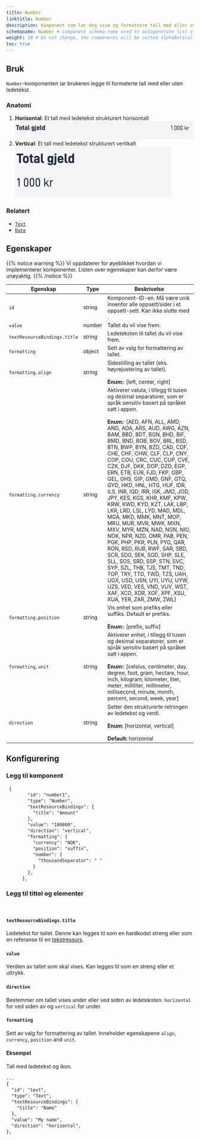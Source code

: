 ```yaml
---
title: Number
linktitle: Number
description: Komponent som lar deg vise og formattere tall med eller uten label.
schemaname: Number # Component schema name used to autogenerate list of properties from json schema (replace with appropriate component name)
weight: 10 # Do not change, the components will be sorted alphabetically
toc: true
---
```


## Bruk

`Number`-komponenten lar brukeren legge til formaterte tall med eller uten ledetekst.

### Anatomi

1. **Horisontal**: Et tall med ledetekst strukturert horisontalt
![Tall horisontal anatomi](number-horizontal.png "Tall horisontalt")
2. **Vertical**: Et tall med ledetekst strukturert vertikalt
![Tall vertikal anatomi](number-vertical.png "Tall vertikalt")


<!-- 
Add the following sections if relevant:

### Behavior

(How the component behaves in different contexts)

### Style

(Visual styling (e.g. alignment, padding, dos and don'ts))

### Best Practices

(Industry standards, dos and don'ts)

### Content guidelines

(E.g. punctuation rules, standard labels, etc.)

### Accessibility

(Component-specific best practices for accessibility.)

### Mobile

(How to apply component in mobile environments.)

-->
### Relatert

- [`Text`](../text/)
- [`Date`](../date/)

## Egenskaper

{{% notice warning %}}
Vi oppdaterer for øyeblikket hvordan vi implementerer komponenter. Listen over egenskaper kan derfor være unøyaktig.
{{% /notice %}}

| **Egenskap**                 | **Type** | **Beskrivelse**                                                                                                                                                                                                                                                                                                                                                                                                                                                                                                                                                                                                                                                                                                                                                                                                                                                                                                                                                                                                             |
|------------------------------|----------|-----------------------------------------------------------------------------------------------------------------------------------------------------------------------------------------------------------------------------------------------------------------------------------------------------------------------------------------------------------------------------------------------------------------------------------------------------------------------------------------------------------------------------------------------------------------------------------------------------------------------------------------------------------------------------------------------------------------------------------------------------------------------------------------------------------------------------------------------------------------------------------------------------------------------------------------------------------------------------------------------------------------------------|
| `id`                         | string   | Komponent-ID-en. Må være unik innenfor alle oppsett/sider i et oppsett-sett. Kan ikke slutte med <bindestrek><tall>.                                                                                                                                                                                                                                                                                                                                                                                                                                                                                                                                                                                                                                                                                                                                                                                                                                                                                                                                                                                               |
| `value`                      | number   | Tallet du vil vise frem.                                                                                                                                                                                                                                                                                                                                                                                                                                                                                                                                                                                                                                                                                                                                                                                                                                                                                                                                                                                                    |
| `textResourceBindings.title` | string   | Ledeteksten til tallet du vil vise frem.                                                                                                                                                                                                                                                                                                                                                                                                                                                                                                                                                                                                                                                                                                                                                                                                                                                                                                                                                                                         |
| `formatting`                 | object   | Sett av valg for formattering av tallet.                                                                                                                                                                                                                                                                                                                                                                                                                                                                                                                                                                                                                                                                                                                                                                                                                                                                                                                                                                                    |
| `formatting.align`           | string   | Sidestilling av tallet (eks. høyrejustering av tallet).<br/><br/> **Enum:**: [left, center, right]                                                                                                                                                                                                                                                                                                                                                                                                                                                                                                                                                                                                                                                                                                                                                                                                                                                                                                                          |
| `formatting.currency`        | string   | Aktiverer valuta, i tillegg til tusen og desimal separatorer, som er språk sensitiv basert på språket satt i appen.<br/><br/> **Enum:**: [AED, AFN, ALL, AMD, ANG, AOA, ARS, AUD, AWG, AZN, BAM, BBD, BDT, BGN, BHD, BIF, BMD, BND, BOB, BOV, BRL, BSD, BTN, BWP, BYN, BZD, CAD, CDF, CHE, CHF, CHW, CLF, CLP, CNY, COP, COU, CRC, CUC, CUP, CVE, CZK, DJF, DKK, DOP, DZD, EGP, ERN, ETB, EUR, FJD, FKP, GBP, GEL, GHS, GIP, GMD, GNF, GTQ, GYD, HKD, HNL, HTG, HUF, IDR, ILS, INR, IQD, IRR, ISK, JMD, JOD, JPY, KES, KGS, KHR, KMF, KPW, KRW, KWD, KYD, KZT, LAK, LBP, LKR, LRD, LSL, LYD, MAD, MDL, MGA, MKD, MMK, MNT, MOP, MRU, MUR, MVR, MWK, MXN, MXV, MYR, MZN, NAD, NGN, NIO, NOK, NPR, NZD, OMR, PAB, PEN, PGK, PHP, PKR, PLN, PYG, QAR, RON, RSD, RUB, RWF, SAR, SBD, SCR, SDG, SEK, SGD, SHP, SLE, SLL, SOS, SRD, SSP, STN, SVC, SYP, SZL, THB, TJS, TMT, TND, TOP, TRY, TTD, TWD, TZS, UAH, UGX, USD, USN, UYI, UYU, UYW, UZS, VED, VES, VND, VUV, WST, XAF, XCD, XDR, XOF, XPF, XSU, XUA, YER, ZAR, ZMW, ZWL] |
| `formatting.position`        | string   | Vis enhet som prefiks eller suffiks. Default er prefiks.<br/><br/> **Enum:**: [prefix, suffix]                                                                                                                                                                                                                                                                                                                                                                                                                                                                                                                                                                                                                                                                                                                                                                                                                                                                                                                              |
| `formatting.unit`            | string   | Aktiverer enhet, i tillegg til tusen og desimal separatorer, som er språk sensitiv basert på språket satt i appen.<br/><br/> **Enum:**: [celsius, centimeter, day, degree, foot, gram, hectare, hour, inch, kilogram, kilometer, liter, meter, milliliter, millimeter, millisecond, minute, month, percent, second, week, year]                                                                                                                                                                                                                                                                                                                                                                                                                                                                                                                                                                                                                                                                                             |
| `direction`                  | string   | Setter den strukturerte retningen av ledetekst og verdi.<br/><br/> **Enum:** [horizontal, vertical] <br/><br/>**Default:** horizontal                                                                                                                                                                                                                                                                                                                                                                                                                                                                                                                                                                                                                                                                                                                                                                                                                                                                                                                       |


## Konfigurering

### Legg til komponent

```json{hl_lines="6-"}
 {
        "id": "number1",
        "type": "Number",
        "textResourceBindings": {
          "title": "Amount"
        },
        "value": "100000",
        "direction": "vertical",
        "formatting": {
          "currency": "NOK",
          "position": "suffix",
          "number": {
            "thousandSeparator": " "
          }
        },
      },
```

### Legg til tittel og elementer

<br>

#### `textResourceBindings.title`

Ledetekst for tallet. Denne kan legges til som en hardkodet streng eller som en referanse til en [tekstressurs](/nb/altinn-studio/reference/ux/texts/#legge-til-og-endre-tekster-i-en-app).

#### `value`

Verdien av tallet som skal vises. Kan legges til som en streng eller et uttrykk.

#### `direction`

Bestemmer om tallet vises under eller ved siden av ledeteksten. `horizontal` for ved siden av og `vertical` for under. 

#### `formatting`

Sett av valg for formattering av tallet. Inneholder egenskapene `align`, `currency`, `position` and `unit`.

#### Eksempel

Tall med ledetekst og ikon.

```json{hl_lines=["9-12"]}
...
{
  "id": "text",
  "type": "Text",
  "textResourceBindings": {
    "title": "Name"
  },
  "value": "My name",
  "direction": "horizontal",
},
```
<!-- 
![Tall eksempel](<number-example-with-icon.png> "Tall med ikon og ledetekst")
-->